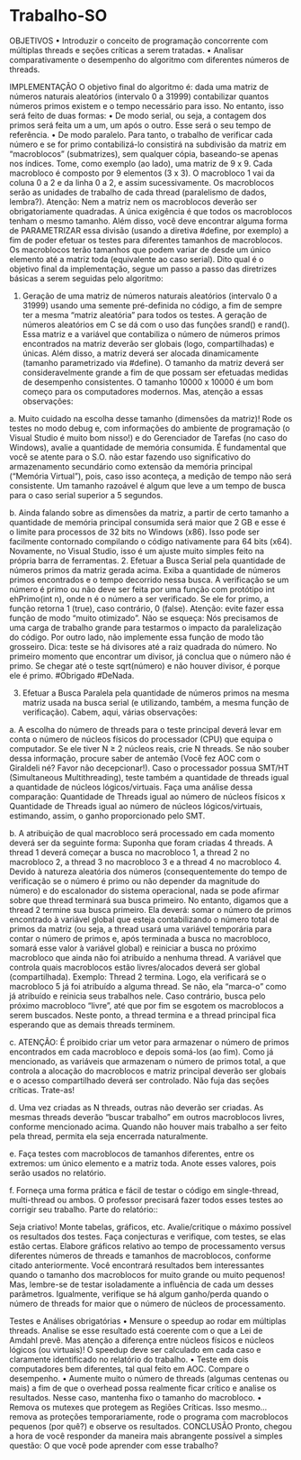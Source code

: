 # Trabalho-SO

OBJETIVOS
• Introduzir o conceito de programação concorrente com múltiplas threads e seções críticas a serem tratadas.
• Analisar comparativamente o desempenho do algoritmo com diferentes números de threads.


IMPLEMENTAÇÃO
O objetivo final do algoritmo é: dada uma matriz de números naturais aleatórios (intervalo 0 a 31999) contabilizar quantos
números primos existem e o tempo necessário para isso. No entanto, isso será feito de duas formas:
• De modo serial, ou seja, a contagem dos primos será feita um a um, um após o outro. Esse será o seu tempo de
referência.
• De modo paralelo. Para tanto, o trabalho de verificar cada número e se
for primo contabilizá-lo consistirá na subdivisão da matriz em
“macroblocos” (submatrizes), sem qualquer cópia, baseando-se apenas
nos índices.
Tome, como exemplo (ao lado), uma matriz de 9 x 9. Cada macrobloco
é composto por 9 elementos (3 x 3). O macrobloco 1 vai da coluna 0 a 2
e da linha 0 a 2, e assim sucessivamente. Os macroblocos serão as
unidades de trabalho de cada thread (paralelismo de dados, lembra?).
Atenção: Nem a matriz nem os macroblocos deverão ser
obrigatoriamente quadradas. A única exigência é que todos os
macroblocos tenham o mesmo tamanho. Além disso, você deve
encontrar alguma forma de PARAMETRIZAR essa divisão (usando a diretiva #define, por exemplo) a fim de poder
efetuar os testes para diferentes tamanhos de macroblocos. Os macroblocos terão tamanhos que podem variar de
desde um único elemento até a matriz toda (equivalente ao caso serial).
Dito qual é o objetivo final da implementação, segue um passo a passo das diretrizes básicas a serem seguidas pelo algoritmo:

1. Geração de uma matriz de números naturais aleatórios (intervalo 0 a 31999) usando uma semente pré-definida no
código, a fim de sempre ter a mesma “matriz aleatória” para todos os testes. A geração de números aleatórios em C
se dá com o uso das funções srand() e rand(). Essa matriz e a variável que contabiliza o número de números
primos encontrados na matriz deverão ser globais (logo, compartilhadas) e únicas. Além disso, a matriz deverá ser
alocada dinamicamente (tamanho parametrizado via #define). O tamanho da matriz deverá ser
consideravelmente grande a fim de que possam ser efetuadas medidas de desempenho consistentes. O tamanho
10000 x 10000 é um bom começo para os computadores modernos. Mas, atenção a essas observações:

a. Muito cuidado na escolha desse tamanho (dimensões da matriz)! Rode os testes no modo debug e, com
informações do ambiente de programação (o Visual Studio é muito bom nisso!) e do Gerenciador de Tarefas
(no caso do Windows), avalie a quantidade de memória consumida. É fundamental que você se atente para
o S.O. não estar fazendo uso significativo do armazenamento secundário como extensão da memória
principal (“Memória Virtual”), pois, caso isso aconteça, a medição de tempo não será consistente. Um
tamanho razoável é algum que leve a um tempo de busca para o caso serial superior a 5 segundos.

b. Ainda falando sobre as dimensões da matriz, a partir de certo tamanho a quantidade de memória principal
consumida será maior que 2 GB e esse é o limite para processos de 32 bits no Windows (x86). Isso pode ser
facilmente contornado compilando o código nativamente para 64 bits (x64). Novamente, no Visual Studio,
isso é um ajuste muito simples feito na própria barra de ferramentas.
2. Efetuar a Busca Serial pela quantidade de números primos da matriz gerada acima. Exiba a quantidade de números
primos encontrados e o tempo decorrido nessa busca.
A verificação se um número é primo ou não deve ser feita por uma função com protótipo int ehPrimo(int n),
onde n é o número a ser verificado. Se ele for primo, a função retorna 1 (true), caso contrário, 0 (false). Atenção: evite
fazer essa função de modo “muito otimizado”. Não se esqueça: Nós precisamos de uma carga de trabalho grande para
testarmos o impacto da paralelização do código. Por outro lado, não implemente essa função de modo tão grosseiro.
Dica: teste se há divisores até a raiz quadrada do número. No primeiro momento que encontrar um divisor, já conclua
que o número não é primo. Se chegar até o teste sqrt(número) e não houver divisor, é porque ele é primo.
#Obrigado #DeNada.

3. Efetuar a Busca Paralela pela quantidade de números primos na mesma matriz usada na busca serial (e utilizando,
também, a mesma função de verificação). Cabem, aqui, várias observações:

a. A escolha do número de threads para o teste principal deverá levar em conta o número de núcleos físicos
do processador (CPU) que equipa o computador. Se ele tiver N ≥ 2 núcleos reais, crie N threads. Se não souber
dessa informação, procure saber de antemão (Você fez AOC com o Giraldeli né? Favor não decepcionar!).
Caso o processador possua SMT/HT (Simultaneous Multithreading), teste também a quantidade de threads
igual a quantidade de núcleos lógicos/virtuais. Faça uma análise dessa comparação: Quantidade de Threads
igual ao número de núcleos físicos x Quantidade de Threads igual ao número de núcleos lógicos/virtuais,
estimando, assim, o ganho proporcionado pelo SMT.

b. A atribuição de qual macrobloco será processado em cada momento deverá ser da seguinte forma: Suponha
que foram criadas 4 threads. A thread 1 deverá começar a busca no macrobloco 1, a thread 2 no macrobloco
2, a thread 3 no macrobloco 3 e a thread 4 no macrobloco 4. Devido à natureza aleatória dos números
(consequentemente do tempo de verificação se o número é primo ou não depender da magnitude do
número) e do escalonador do sistema operacional, nada se pode afirmar sobre que thread terminará sua
busca primeiro. No entanto, digamos que a thread 2 termine sua busca primeiro. Ela deverá: somar o número
de primos encontrado à variável global que esteja contabilizando o número total de primos da matriz (ou
seja, a thread usará uma variável temporária para contar o número de primos e, após terminada a busca no
macrobloco, somará esse valor à variável global) e reiniciar a busca no próximo macrobloco que ainda não
foi atribuído a nenhuma thread. A variável que controla quais macroblocos estão livres/alocados deverá
ser global (compartilhada). Exemplo: Thread 2 termina. Logo, ela verificará se o macrobloco 5 já foi atribuído
a alguma thread. Se não, ela “marca-o” como já atribuído e reinicia seus trabalhos nele. Caso contrário, busca
pelo próximo macrobloco “livre”, até que por fim se esgotem os macroblocos a serem buscados. Neste ponto,
a thread termina e a thread principal fica esperando que as demais threads terminem.

c. ATENÇÃO: É proibido criar um vetor para armazenar o número de primos encontrados em cada macrobloco
e depois somá-los (ao fim). Como já mencionado, as variáveis que armazenam o número de primos total, a
que controla a alocação do macroblocos e matriz principal deverão ser globais e o acesso compartilhado
deverá ser controlado. Não fuja das seções críticas. Trate-as!

d. Uma vez criadas as N threads, outras não deverão ser criadas. As mesmas threads deverão “buscar trabalho”
em outros macroblocos livres, conforme mencionado acima. Quando não houver mais trabalho a ser feito
pela thread, permita ela seja encerrada naturalmente.

e. Faça testes com macroblocos de tamanhos diferentes, entre os extremos: um único elemento e a matriz
toda. Anote esses valores, pois serão usados no relatório.

f. Forneça uma forma prática e fácil de testar o código em single-thread, multi-thread ou ambos. O professor
precisará fazer todos esses testes ao corrigir seu trabalho.
Parte do relatório::

Seja criativo! Monte tabelas, gráficos, etc. Avalie/critique o máximo possível os resultados dos testes. Faça conjecturas e verifique, com testes, se elas estão certas.
Elabore gráficos relativo ao tempo de processamento versus diferentes números de threads e tamanhos de macroblocos,
conforme citado anteriormente. Você encontrará resultados bem interessantes quando o tamanho dos macroblocos for muito
grande ou muito pequenos! Mas, lembre-se de testar isoladamente a influência de cada um desses parâmetros.
Igualmente, verifique se há algum ganho/perda quando o número de threads for maior que o número de núcleos de
processamento.

Testes e Análises obrigatórias
• Mensure o speedup ao rodar em múltiplas threads. Analise se esse resultado está coerente com o que a Lei de Amdahl
prevê. Mas atenção a diferença entre núcleos físicos e núcleos lógicos (ou virtuais)! O speedup deve ser calculado em
cada caso e claramente identificado no relatório do trabalho.
• Teste em dois computadores bem diferentes, tal qual feito em AOC. Compare o desempenho.
• Aumente muito o número de threads (algumas centenas ou mais) a fim de que o overhead possa realmente ficar
crítico e analise os resultados. Nesse caso, mantenha fixo o tamanho do macrobloco.
• Remova os mutexes que protegem as Regiões Críticas. Isso mesmo... remova as proteções temporariamente, rode o
programa com macroblocos pequenos (por quê?) e observe os resultados.
CONCLUSÃO
Pronto, chegou a hora de você responder da maneira mais abrangente possível a simples questão:
O que você pode aprender com esse trabalho?

